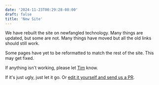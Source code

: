 ```yaml
---
date: '2024-11-23T00:29:28-08:00'
draft: false
title: 'New Site'
---
```


We have rebuilt the site on newfangled technology.  Many things are updated,
but some are not.  Many things have moved but all the old links should still work.

Some pages have yet to be reformatted to match the rest of the site.  This may
get fixed.

If anything isn't working, please let [Tim](tim.showalter@gmail.com) know.

If it's just ugly, just let it go.  Or [edit it yourself and send us a
PR](https://github.com/ts4z/barge.org/).
